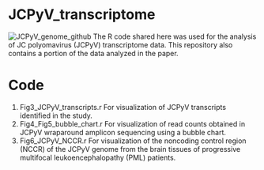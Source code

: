 # JCPyV_transcriptome
![JCPyV_genome_github](https://github.com/user-attachments/assets/27a00529-6e00-496d-b631-444e2323d1a1)
The R code shared here was used for the analysis of JC polyomavirus (JCPyV) transcriptome data. This repository also contains a portion of the data analyzed in the paper.

# Code
1. Fig3_JCPyV_transcripts.r
For visualization of JCPyV transcripts identified in the study.
2. Fig4_Fig5_bubble_chart.r
For visualization of read counts obtained in JCPyV wraparound amplicon sequencing using a bubble chart.
3. Fig6_JCPyV_NCCR.r
For visualization of the noncoding control region (NCCR) of the JCPyV genome from the brain tissues of progressive multifocal leukoencephalopathy (PML) patients.


